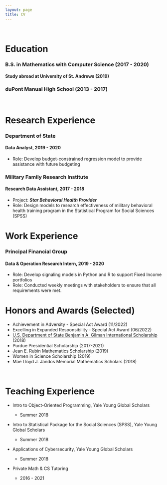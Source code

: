 ```yaml
---
layout: page
title: CV
---
```


<br/>


# Education
### B.S. in Mathematics with Computer Science (2017 - 2020)
#### Study abroad at University of St. Andrews (2019)

### duPont Manual High School (2013 - 2017)
<br/>

# Research Experience
### Department of State
#### Data Analyst, 2019 - 2020
* Role: Develop budget-constrained regression model to provide assistance with future budgeting

### Military Family Research Institute
#### Research Data Assistant, 2017 - 2018
*  Project: _**Star Behavioral Health Provider**_
  * Role: Design models to research effectiveness of military behavioral health training program in the Statistical Program for Social Sciences (SPSS)

# Work Experience
### Principal Financial Group
#### Data & Operation Research Intern, 2019 - 2020
* Role: Develop signaling models in Python and R to support Fixed Income portfolios
* Role: Conducted weekly meetings with stakeholders to ensure that all requirements were met. 


# Honors and Awards (Selected)
*	Achievement in Adversity - Special Act Award (11/2022)
*	Excelling in Expanded Responsibility - Special Act Award (06/2022)
* [U.S. Department of State Benjamin A. Gilman International Scholarship](https://www.purdue.edu/niso/scholars/Lee,%20Sue%2019gl.php) (2018) 
* Purdue Presidential Scholarship (2017-2021)
* Jean E. Rubin Mathematics Scholarship (2019)
* Women in Science Scholarship (2019)
* Mae Lloyd J. Jandos Memorial Mathematics Scholars (2018)


<br/>

# Teaching Experience
* Intro to Object-Oriented Programming, Yale Young Global Scholars
  * Summer 2018

* Intro to Statistical Package for the Social Sciences (SPSS), Yale Young Global Scholars
  * Summer 2018

* Applications of Cybersecurity, Yale Young Global Scholars
  * Summer 2018

* Private Math & CS Tutoring
  * 2016 - 2021
